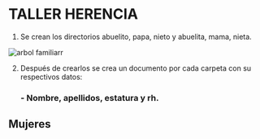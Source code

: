 # TALLER HERENCIA

 
1. Se crean los directorios abuelito, papa, nieto y abuelita, mama, nieta.



![arbol familiarr](https://user-images.githubusercontent.com/100176897/163726110-3b18750c-d567-4f1c-9c2e-87d7cec5999e.png)




2.	Después de crearlos se crea un documento por cada carpeta con su respectivos datos:
     ### - Nombre, apellidos, estatura y rh.


## Mujeres
